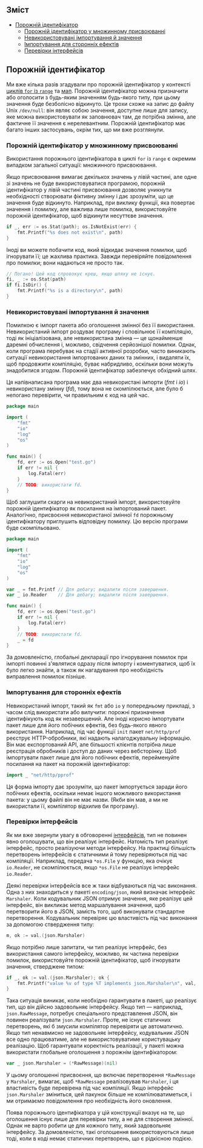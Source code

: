 ## Зміст
- [Порожній ідентифікатор](#Порожній-ідентифікатор)
  - [Порожній ідентифікатор у множинному присвоюванні](#Порожній-ідентифікатор-у-множинному-присвоюванні)
  - [Невикористовувані імпортування й значення](#Невикористовувані-імпортування-й-значення)
  - [Імпортування для сторонніх ефектів](#Імпортування-для-сторонніх-ефектів)
  - [Перевірки інтерфейсів](#Перевірки-інтерфейсів)

## Порожній ідентифікатор
Ми вже кілька разів згадували про порожній ідентифікатор у контексті [циклів `for` із `range`](https://github.com/vladyslavpavlenko/effective-go-ua/blob/main/05.%20Керуючі%20структури.md#For) та [мап](https://github.com/vladyslavpavlenko/effective-go-ua/blob/main/07.%20Дані.md#Мапи). Порожній ідентифікатор можна призначити або оголосити з будь-яким значенням будь-якого типу, при цьому значення буде безболісно відкинуто. Це трохи схоже на запис до файлу Unix `/dev/null`: він являє собою значення, доступне лише для запису, яке можна використовувати як заповнювач там, де потрібна змінна, але фактичне її значення є нерелевантним. Порожній ідентифікатор має багато інших застосувань, окрім тих, що ми вже розглянули.

### Порожній ідентифікатор у множинному присвоюванні
Використання порожнього ідентифікатора в циклі `for` із `range` є окремим випадком загальної ситуації: множинного присвоювання.

Якщо присвоювання вимагає декількох значень у лівій частині, але одне зі значень не буде використовуватися програмою, порожній ідентифікатор у лівій частині присвоювання дозволяє уникнути необхідності створювати фіктивну змінну і дає зрозуміти, що це значення буде відкинуто. Наприклад, при виклику функції, яка повертає значення і помилку, але важлива лише помилка, використовуйте порожній ідентифікатор, щоб відкинути несуттєве значення.
```go
if _, err := os.Stat(path); os.IsNotExist(err) {
    fmt.Printf("%s does not exist\n", path)
}
```
Іноді ви можете побачити код, який відкидає значення помилки, щоб ігнорувати її; це жахлива практика. Завжди перевіряйте повідомлення про помилки; вони надаються не просто так.
```go
// Погано! Цей код спровокує креш, якщо шляху не існує.
fi, _ := os.Stat(path)
if fi.IsDir() {
    fmt.Printf("%s is a directory\n", path)
}
```

### Невикористовувані імпортування й значення
Помилкою є імпорт пакета або оголошення змінної без її використання. Невикористаний імпорт роздуває програму і сповільнює її компіляцію, тоді як ініціалізована, але невикористана змінна — це щонайменше даремні обчислення і, можливо, свідчення серйознішої помилки. Однак, коли програма перебуває на стадії активної розробки, часто виникають ситуації невикористання імпортованих даних та змінних, і видаляти їх, щоб продовжити компіляцію, буває набридливо, оскільки вони можуть знадобитися згодом. Порожній ідентифікатор забезпечує обхідний шлях.

Ця напівнаписана програма має два невикористані імпорти (_fmt_ і _io_) і невикористану змінну (_fd_), тому вона не скомпілюється, але було б непогано перевірити, чи правильним є код на цей час.
```go
package main

import (
    "fmt"
    "io"
    "log"
    "os"
)

func main() {
    fd, err := os.Open("test.go")
    if err != nil {
        log.Fatal(err)
    }
    // TODO: використати fd.
}
```

Щоб заглушити скарги на невикористаний імпорт, використовуйте порожній ідентифікатор як посилання на імпортований пакет. Аналогічно, присвоєння невикористаної змінної `fd` порожньому ідентифікатору приглушить відповідну помилку. Цю версію програми буде скомпільовано.
```go
package main

import (
    "fmt"
    "io"
    "log"
    "os"
)

var _ = fmt.Printf // Для дебагу; видалити після завершення.
var _ io.Reader    // Для дебагу; видалити після завершення.

func main() {
    fd, err := os.Open("test.go")
    if err != nil {
        log.Fatal(err)
    }
    // TODO: використати fd.
    _ = fd
}
```

За домовленістю, глобальні декларації про ігнорування помилок при імпорті повинні з'являтися одразу після імпорту і коментуватися, щоб їх було легко знайти, а також як нагадування про необхідність виправлення помилок пізніше.

### Імпортування для сторонніх ефектів
Невикористаний імпорт, такий як `fmt` або `io` у попередньому прикладі, з часом слід використати або вилучити: порожні призначення ідентифікують код як незавершений. Але іноді корисно імпортувати пакет лише для його побічних ефектів, без будь-якого явного використання. Наприклад, під час функції `init` пакет `net/http/prof` реєструє HTTP-обробники, які надають налагоджувальну інформацію. Він має експортований API, але більшості клієнтів потрібна лише реєстрація обробників і доступ до даних через вебсторінку. Щоб імпортувати пакет лише для його побічних ефектів, перейменуйте посилання на пакет на порожній ідентифікатор:
```go
import _ "net/http/pprof"
```
Ця форма імпорту дає зрозуміти, що пакет імпортується заради його побічних ефектів, оскільки немає іншого можливого використання пакета: у цьому файлі він не має назви. (Якби він мав, а ми не використали її, компілятор відхилив би програму).

### Перевірки інтерфейсів
Як ми вже звернули увагу в обговоренні [інтерфейсів](https://github.com/vladyslavpavlenko/effective-go-ua/blob/main/10.%20Інтерфейси%20та%20інші%20типи.md#Інтерфейси-та-інші-типи), тип не повинен явно оголошувати, що він реалізує інтерфейс. Натомість тип реалізує інтерфейс, просто реалізуючи методи інтерфейсу. На практиці більшість перетворень інтерфейсів є статичними й тому перевіряються під час компіляції. Наприклад, передача `*os.File` у функцію, яка очікує `io.Reader`, не скомпілюється, якщо `*os.File` не реалізує інтерфейс `io.Reader`.

Деякі перевірки інтерфейсів все ж таки відбуваються під час виконання. Одна з них знаходиться у пакеті `encoding/json`, який визначає інтерфейс `Marshaler`. Коли кодувальник JSON отримує значення, яке реалізує цей інтерфейс, він викликає метод маршалування значення, щоб перетворити його в JSON, замість того, щоб виконувати стандартне перетворення. Кодувальник перевіряє цю властивість під час виконання за допомогою ствердження типу:
```go
m, ok := val.(json.Marshaler)
```

Якщо потрібно лише запитати, чи тип реалізує інтерфейс, без використання самого інтерфейсу, можливо, як частина перевірки помилок, використовуйте порожній ідентифікатор, щоб ігнорувати значення, стверджене типом:
```go
if _, ok := val.(json.Marshaler); ok {
    fmt.Printf("value %v of type %T implements json.Marshaler\n", val, val)
}
```

Така ситуація виникає, коли необхідно гарантувати в пакеті, що реалізує тип, що він дійсно задовольняє інтерфейсу. Якщо тип — наприклад, `json.RawMessage`, потребує спеціального представлення JSON, він повинен реалізувати `json.Marshaler`. Проте, не існує статичних перетворень, які б змусили компілятор перевіряти це автоматично. Якщо тип ненавмисно не задовольняє інтерфейсу, кодувальник JSON все одно працюватиме, але не використовуватиме користувацьку реалізацію. Щоб гарантувати коректність реалізації, у пакеті можна використати глобальне оголошення з порожнім ідентифікатором:
```go
var _ json.Marshaler = (*RawMessage)(nil)
```

У цьому оголошенні присвоєння, що включає перетворення `*RawMessage` у `Marshaler`, вимагає, щоб `*RawMessage` реалізовував `Marshaler`, і ця властивість буде перевірена під час компіляції. Якщо інтерфейс `json.Marshaler` зміниться, цей пакунок більше не компілюватиметься, і ми отримаємо повідомлення про необхідність його оновлення.

Поява порожнього ідентифікатора у цій конструкції вказує на те, що оголошення існує лише для перевірки типу, а не для створення змінної. Однак не варто робити це для кожного типу, який задовольняє інтерфейсу. За домовленістю, такі оголошення використовуються лише тоді, коли в коді немає статичних перетворень, що є рідкісною подією.
